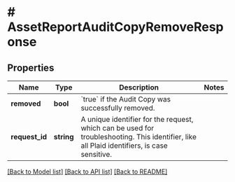 # # AssetReportAuditCopyRemoveResponse

## Properties

Name | Type | Description | Notes
------------ | ------------- | ------------- | -------------
**removed** | **bool** | &#x60;true&#x60; if the Audit Copy was successfully removed. |
**request_id** | **string** | A unique identifier for the request, which can be used for troubleshooting. This identifier, like all Plaid identifiers, is case sensitive. |

[[Back to Model list]](../../README.md#models) [[Back to API list]](../../README.md#endpoints) [[Back to README]](../../README.md)

